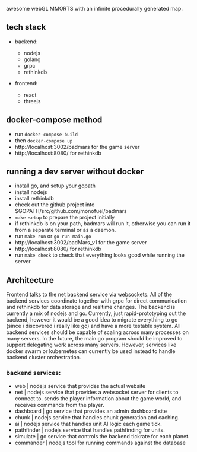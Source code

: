 awesome webGL MMORTS with an infinite procedurally generated map.

## tech stack
- backend:
	- nodejs
	- golang
	- grpc
	- rethinkdb

- frontend:
	- react
	- threejs

## docker-compose method
- run `docker-compose build`
- then `docker-compose up`
- http://localhost:3002/badmars for the game server
- http://localhost:8080/ for rethinkdb

## running a dev server without docker
- install go, and setup your gopath
- install nodejs
- install rethinkdb
- check out the github project into $GOPATH/src/github.com/monofuel/badmars
- `make setup` to prepare the project initially
- if rethinkdb is on your path, badmars will run it, otherwise you can run it from a separate terminal or as a daemon.
- run `make run` or `go run main.go`
- http://localhost:3002/badMars_v1 for the game server
- http://localhost:8080/ for rethinkdb
- run `make check` to check that everything looks good while running the server

## Architecture
Frontend talks to the net backend service via websockets. All of the backend services
coordinate together with grpc for direct communication and rethinkdb for data storage
and realtime changes. The backend is currently a mix of nodejs and go. Currently, just
rapid-prototyping out the backend, however it would be a good idea to migrate
everything to go (since i discovered i really like go) and have a more testable system.
All backend services should be capable of scaling across many processes on many servers.
In the future, the main.go program should be improved to support delegating work across
many servers. However, services like docker swarm or kubernetes can currently be used instead
to handle backend cluster orchestration.

### backend services:
- web | nodejs service that provides the actual website
- net | nodejs service that provides a websocket server for clients to connect to.
sends the player information about the game world, and receives commands from the player.
- dashboard | go service that provides an admin dashboard site
- chunk | nodejs service that handles chunk generation and caching.
- ai | nodejs service that handles unit AI logic each game tick.
- pathfinder | nodejs service that handles pathfinding for units.
- simulate | go service that controls the backend tickrate for each planet.
- commander | nodejs tool for running commands against the database
